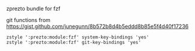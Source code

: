 zprezto bundle for fzf

git functions from https://gist.github.com/junegunn/8b572b8d4b5eddd8b85e5f4d40f17236

```
zstyle ':prezto:module:fzf' system-key-bindings 'yes'
zstyle ':prezto:module:fzf' git-key-bindings 'yes'
```
